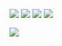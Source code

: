 [![][website]](https://www.jaeungkim.ca)
[![][linkedin]]([https://www.linkedin.com/in/%ED%98%84%EA%B5%AC-%EA%B0%95-0991aa207](https://www.linkedin.com/in/jaeungkim0526/))
[![][mail]](mailto:jaewoongkim95@gmail.com)
[![][blog]]([https://medium.com/@jaeungkim](https://medium.com/@jaeungkim))

![](https://komarev.com/ghpvc/?username=jaeungkim&color=dc143c)

<!---------------------------
---------------------------->

[website]: https://img.shields.io/badge/Portfolio-742ddd?style=flat&logoColor=white&logo=QuickLook
[linkedin]: https://img.shields.io/badge/LinkedIn-2867b2?style=flat&logoColor=white&logo=LinkedIn
[blog]: https://img.shields.io/badge/Blog-20c997?style=flat&logoColor=white&logo=GitBook
[mail]: https://img.shields.io/badge/Mail-ea4335?style=flat&logoColor=white&logo=Gmail
